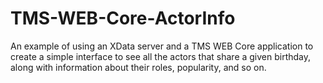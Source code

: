 # TMS-WEB-Core-ActorInfo
An example of using an XData server and a TMS WEB Core application to create a simple interface to see all the actors that share a given birthday, along with information about their roles, popularity, and so on.
